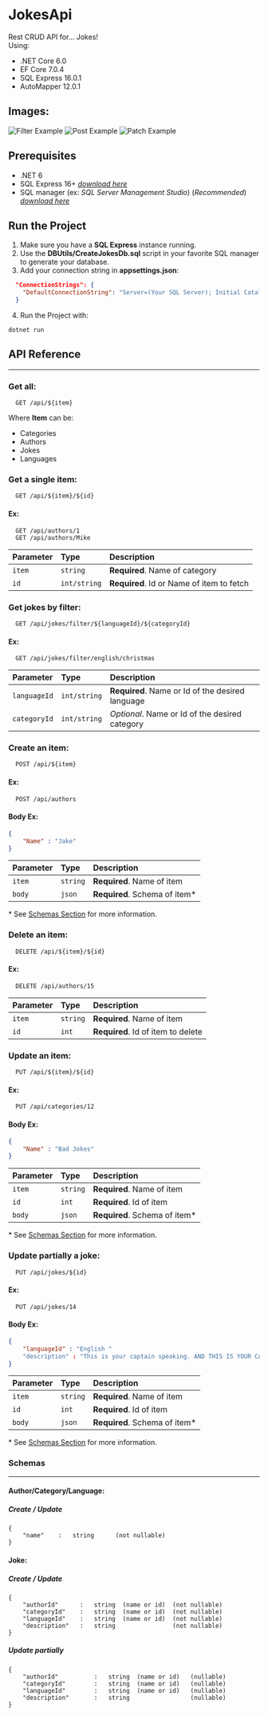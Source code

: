 
# JokesApi

Rest CRUD API for... Jokes! \
Using:
* .NET Core 6.0
* EF Core 7.0.4
* SQL Express 16.0.1
* AutoMapper 12.0.1

## Images:
![Filter Example](Images/get_filter_lang_categ.PNG)
![Post Example](Images/post_author.PNG)
![Patch Example](Images/patch_joke_authorId.PNG)


## Prerequisites
* .NET 6
* SQL Express 16+ [*download here*](https://www.microsoft.com/en-us/sql-server/sql-server-downloads)
* SQL manager (ex: *SQL Server Management Studio*) (*Recommended*) [*download here*](https://learn.microsoft.com/en-us/sql/ssms/download-sql-server-management-studio-ssms?view=sql-server-ver16)


## Run the Project

1. Make sure you have a **SQL Express** instance running.
2. Use the **DBUtils/CreateJokesDb.sql** script in your favorite SQL manager to generate your database.
3. Add your connection string in **appsettings.json**:
```json
  "ConnectionStrings": {
    "DefaultConnectionString": "Server=(Your SQL Server); Initial Catalog = JokesDB; Integrated Security=True; Encrypt = False; ConnectRetryCount=0"
  }
```
4. Run the Project with:

```
dotnet run
```
## API Reference
***
### Get all:

```
  GET /api/${item}
```
Where **Item** can be:
* Categories
* Authors
* Jokes
* Languages

### Get a single item:

```
  GET /api/${item}/${id}
```
#### Ex:
```
  GET /api/authors/1
  GET /api/authors/Mike

```
| Parameter | Type         | Description                               |
| :-------- | :----------- | :---------------------------------------- |
| `item`    | `string`     | **Required**. Name of category            |
| `id`      | `int/string` | **Required**. Id or Name of item to fetch |

### Get jokes by filter:

```
  GET /api/jokes/filter/${languageId}/${categoryId}
```
#### Ex:
```
  GET /api/jokes/filter/english/christmas
```
| Parameter    | Type        | Description                                      |
| :----------- | :---------- | :----------------------------------------------- |
| `languageId` | `int/string`| **Required**. Name or Id of the desired language |
| `categoryId` | `int/string`| *Optional*. Name or Id of the desired category   |

### Create an item: 

```
  POST /api/${item}
```
#### Ex:
```
  POST /api/authors
```
#### Body Ex:
```json
{
    "Name" : "Jake"
}
```

| Parameter | Type     | Description                       |
| :-------- | :------- | :-------------------------------- |
| `item`    | `string` | **Required**. Name of item        |
| `body`    | `json`   | **Required**. Schema of item*     |

\* See [Schemas Section](#schemas) for more information.

### Delete an item:

```
  DELETE /api/${item}/${id}
```
#### Ex:
```
  DELETE /api/authors/15
```
| Parameter | Type     | Description                        |
| :-------- | :------- | :--------------------------------  |
| `item`    | `string` | **Required**. Name of item         |
| `id`      | `int`    | **Required**. Id of item to delete |

### Update an item:


```
  PUT /api/${item}/${id}
```
#### Ex:
```
  PUT /api/categories/12
```
#### Body Ex:
```json
{
    "Name" : "Bad Jokes"
}
```

| Parameter | Type      | Description                       |
| :-------- | :-------- | :-------------------------------- |
| `item`    | `string`  | **Required**. Name of item        |
| `id`      | `int`     | **Required**. Id of item          |
| `body`    | `json`    | **Required**. Schema of item*     |

\* See [Schemas Section](#schemas) for more information.

### Update partially a joke:


```
  PUT /api/jokes/${id}
```
#### Ex:
```
  PUT /api/jokes/14
```
#### Body Ex:
```json
{    
    "languageId" : "English "	    
    "description" : "This is your captain speaking. AND THIS IS YOUR CAPTAIN SHOUTING."	
}
```

| Parameter   | Type     | Description                       |
| :---------- | :------- | :-------------------------------- |
| `item`      | `string` | **Required**. Name of item        |
| `id`        | `int`    | **Required**. Id of item          |
| `body`      | `json`   | **Required**. Schema of item*     |

\* See [Schemas Section](#schemas) for more information.


### Schemas
***
#### Author/Category/Language:
#####  Create / Update
```
{
    "name"    :	  string      (not nullable)
}
```
#### Joke:
#####  Create / Update
```
{    
    "authorId"      :   string  (name or id)  (not nullable)
    "categoryId"    :   string  (name or id)  (not nullable)
    "languageId"	:   string  (name or id)  (not nullable)
    "description"   :   string     	          (not nullable)
}
```

#####  Update partially
```
{    
    "authorId"          :   string  (name or id)   (nullable)
    "categoryId"	    :   string  (name or id)   (nullable)
    "languageId"	    :   string  (name or id)   (nullable)
    "description"	    :   string                 (nullable)
}
